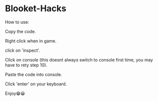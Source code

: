 # Blooket-Hacks
How to use:

Copy the code.

Right click when in game.

click on 'inspect'.

Click on console (this doesnt always switch to console first time, you may have to rety step 10).

Paste the code into console.

Click 'enter' on your keyboard.

Enjoy😁😀
